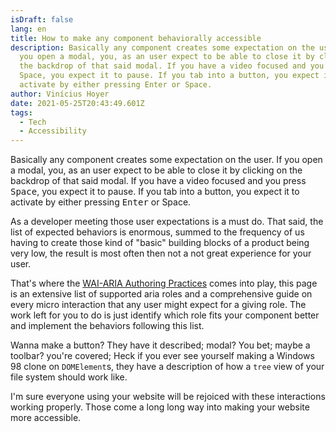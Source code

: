 ```yaml
---
isDraft: false
lang: en
title: How to make any component behaviorally accessible
description: Basically any component creates some expectation on the user. If
  you open a modal, you, as an user expect to be able to close it by clicking on
  the backdrop of that said modal. If you have a video focused and you press
  Space, you expect it to pause. If you tab into a button, you expect it to
  activate by either pressing Enter or Space.
author: Vinícius Hoyer
date: 2021-05-25T20:43:49.601Z
tags:
  - Tech
  - Accessibility
---
```

Basically any component creates some expectation on the user. If you open a modal, you, as an user expect to be able to close it by clicking on the backdrop of that said modal. If you have a video focused and you press <kbd>Space</kbd>, you expect it to pause. If you tab into a button, you expect it to activate by either pressing <kbd>Enter</kbd> or <kdb>Space</kbd>.

As a developer meeting those user expectations is a must do. That said, the list of expected behaviors is enormous, summed to the frequency of us having to create those kind of "basic" building blocks of a product being very low, the result is most often then not a not great experience for your user.

That's where the [WAI-ARIA Authoring Practices](https://www.w3.org/TR/wai-aria-practices-1.1/examples/) comes into play, this page is an extensive list of supported aria roles and a comprehensive guide on every micro interaction that any user might expect for a giving role. The work left for you to do is just identify which role fits your component better and implement the behaviors following this list.

Wanna make a button? They have it described; modal? You bet; maybe a toolbar? you're covered; Heck if you ever see yourself making a Windows 98 clone on `DOMElement`s, they have a description of how a `tree` view of your file system should work like.

I'm sure everyone using your website will be rejoiced with these interactions working properly. Those come a long long way into making your website more accessible.
